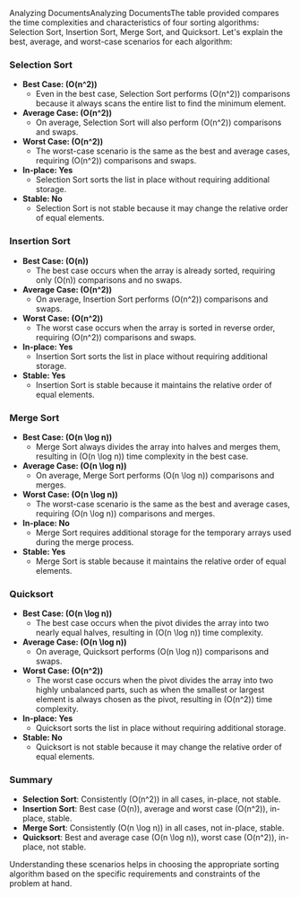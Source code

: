 Analyzing DocumentsAnalyzing DocumentsThe table provided compares the time complexities and characteristics of four sorting algorithms: Selection Sort, Insertion Sort, Merge Sort, and Quicksort. Let's explain the best, average, and worst-case scenarios for each algorithm:

### Selection Sort

- **Best Case: \(O(n^2)\)**
  - Even in the best case, Selection Sort performs \(O(n^2)\) comparisons because it always scans the entire list to find the minimum element.
- **Average Case: \(O(n^2)\)**
  - On average, Selection Sort will also perform \(O(n^2)\) comparisons and swaps.
- **Worst Case: \(O(n^2)\)**
  - The worst-case scenario is the same as the best and average cases, requiring \(O(n^2)\) comparisons and swaps.
- **In-place: Yes**
  - Selection Sort sorts the list in place without requiring additional storage.
- **Stable: No**
  - Selection Sort is not stable because it may change the relative order of equal elements.

### Insertion Sort

- **Best Case: \(O(n)\)**
  - The best case occurs when the array is already sorted, requiring only \(O(n)\) comparisons and no swaps.
- **Average Case: \(O(n^2)\)**
  - On average, Insertion Sort performs \(O(n^2)\) comparisons and swaps.
- **Worst Case: \(O(n^2)\)**
  - The worst case occurs when the array is sorted in reverse order, requiring \(O(n^2)\) comparisons and swaps.
- **In-place: Yes**
  - Insertion Sort sorts the list in place without requiring additional storage.
- **Stable: Yes**
  - Insertion Sort is stable because it maintains the relative order of equal elements.

### Merge Sort

- **Best Case: \(O(n \log n)\)**
  - Merge Sort always divides the array into halves and merges them, resulting in \(O(n \log n)\) time complexity in the best case.
- **Average Case: \(O(n \log n)\)**
  - On average, Merge Sort performs \(O(n \log n)\) comparisons and merges.
- **Worst Case: \(O(n \log n)\)**
  - The worst-case scenario is the same as the best and average cases, requiring \(O(n \log n)\) comparisons and merges.
- **In-place: No**
  - Merge Sort requires additional storage for the temporary arrays used during the merge process.
- **Stable: Yes**
  - Merge Sort is stable because it maintains the relative order of equal elements.

### Quicksort

- **Best Case: \(O(n \log n)\)**
  - The best case occurs when the pivot divides the array into two nearly equal halves, resulting in \(O(n \log n)\) time complexity.
- **Average Case: \(O(n \log n)\)**
  - On average, Quicksort performs \(O(n \log n)\) comparisons and swaps.
- **Worst Case: \(O(n^2)\)**
  - The worst case occurs when the pivot divides the array into two highly unbalanced parts, such as when the smallest or largest element is always chosen as the pivot, resulting in \(O(n^2)\) time complexity.
- **In-place: Yes**
  - Quicksort sorts the list in place without requiring additional storage.
- **Stable: No**
  - Quicksort is not stable because it may change the relative order of equal elements.

### Summary

- **Selection Sort**: Consistently \(O(n^2)\) in all cases, in-place, not stable.
- **Insertion Sort**: Best case \(O(n)\), average and worst case \(O(n^2)\), in-place, stable.
- **Merge Sort**: Consistently \(O(n \log n)\) in all cases, not in-place, stable.
- **Quicksort**: Best and average case \(O(n \log n)\), worst case \(O(n^2)\), in-place, not stable.

Understanding these scenarios helps in choosing the appropriate sorting algorithm based on the specific requirements and constraints of the problem at hand.
